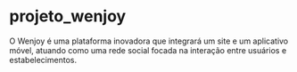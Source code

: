 # projeto_wenjoy
O Wenjoy é uma plataforma inovadora que integrará um site e um aplicativo móvel, atuando como uma rede social focada na interação entre usuários e estabelecimentos.
